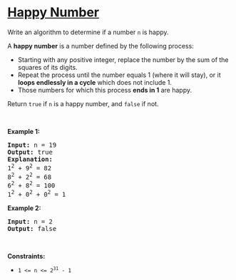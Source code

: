 # [Happy Number](https://leetcode.com/problems/happy-number/)
<p>Write an algorithm to determine if a number <code>n</code> is happy.</p>

<p>A <strong>happy number</strong> is a number defined by the following process:</p>

<ul>
  <li>Starting with any positive integer, replace the number by the sum of the squares of its digits.</li>
  <li>Repeat the process until the number equals 1 (where it will stay), or it <strong>loops endlessly in a cycle</strong> which does not include 1.</li>
  <li>Those numbers for which this process <strong>ends in 1</strong> are happy.</li>
</ul>

<p>Return <code>true</code> if <code>n</code> is a happy number, and <code>false</code> if not.</p>

<p>&nbsp;</p>
<p><strong class="example">Example 1:</strong></p>

<pre><strong>Input:</strong> n = 19
<strong>Output:</strong> true
<strong>Explanation:</strong> 
1<sup>2</sup> + 9<sup>2</sup> = 82
8<sup>2</sup> + 2<sup>2</sup> = 68
6<sup>2</sup> + 8<sup>2</sup> = 100
1<sup>2</sup> + 0<sup>2</sup> + 0<sup>2</sup> = 1
</pre>

<p><strong class="example">Example 2:</strong></p>

<pre><strong>Input:</strong> n = 2
<strong>Output:</strong> false
</pre>



<p>&nbsp;</p>
<p><strong>Constraints:</strong></p>

<ul>
	<li><code>1 <= n <= 2<sup>31</sup> - 1</code></li>
	
	
</ul>